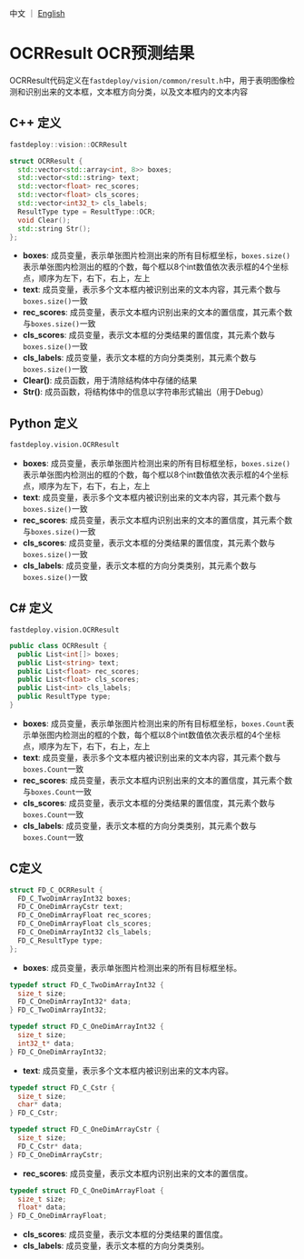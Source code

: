 中文 ｜ [English](ocr_result.md)
# OCRResult OCR预测结果

OCRResult代码定义在`fastdeploy/vision/common/result.h`中，用于表明图像检测和识别出来的文本框，文本框方向分类，以及文本框内的文本内容

## C++ 定义

```c++
fastdeploy::vision::OCRResult
```  

```c++
struct OCRResult {
  std::vector<std::array<int, 8>> boxes;
  std::vector<std::string> text;
  std::vector<float> rec_scores;
  std::vector<float> cls_scores;
  std::vector<int32_t> cls_labels;
  ResultType type = ResultType::OCR;
  void Clear();
  std::string Str();
};
```

- **boxes**: 成员变量，表示单张图片检测出来的所有目标框坐标，`boxes.size()`表示单张图内检测出的框的个数，每个框以8个int数值依次表示框的4个坐标点，顺序为左下，右下，右上，左上
- **text**: 成员变量，表示多个文本框内被识别出来的文本内容，其元素个数与`boxes.size()`一致
- **rec_scores**: 成员变量，表示文本框内识别出来的文本的置信度，其元素个数与`boxes.size()`一致
- **cls_scores**: 成员变量，表示文本框的分类结果的置信度，其元素个数与`boxes.size()`一致
- **cls_labels**: 成员变量，表示文本框的方向分类类别，其元素个数与`boxes.size()`一致
- **Clear()**: 成员函数，用于清除结构体中存储的结果
- **Str()**: 成员函数，将结构体中的信息以字符串形式输出（用于Debug）

## Python 定义

```python
fastdeploy.vision.OCRResult  
```

- **boxes**: 成员变量，表示单张图片检测出来的所有目标框坐标，`boxes.size()`表示单张图内检测出的框的个数，每个框以8个int数值依次表示框的4个坐标点，顺序为左下，右下，右上，左上
- **text**: 成员变量，表示多个文本框内被识别出来的文本内容，其元素个数与`boxes.size()`一致
- **rec_scores**: 成员变量，表示文本框内识别出来的文本的置信度，其元素个数与`boxes.size()`一致
- **cls_scores**: 成员变量，表示文本框的分类结果的置信度，其元素个数与`boxes.size()`一致
- **cls_labels**: 成员变量，表示文本框的方向分类类别，其元素个数与`boxes.size()`一致

## C# 定义

`fastdeploy.vision.OCRResult`

```C#
public class OCRResult {
  public List<int[]> boxes;
  public List<string> text;
  public List<float> rec_scores;
  public List<float> cls_scores;
  public List<int> cls_labels;
  public ResultType type;
}
```

- **boxes**: 成员变量，表示单张图片检测出来的所有目标框坐标，`boxes.Count`表示单张图内检测出的框的个数，每个框以8个int数值依次表示框的4个坐标点，顺序为左下，右下，右上，左上
- **text**: 成员变量，表示多个文本框内被识别出来的文本内容，其元素个数与`boxes.Count`一致
- **rec_scores**: 成员变量，表示文本框内识别出来的文本的置信度，其元素个数与`boxes.Count`一致
- **cls_scores**: 成员变量，表示文本框的分类结果的置信度，其元素个数与`boxes.Count`一致
- **cls_labels**: 成员变量，表示文本框的方向分类类别，其元素个数与`boxes.Count`一致

## C定义

```c
struct FD_C_OCRResult {
  FD_C_TwoDimArrayInt32 boxes;
  FD_C_OneDimArrayCstr text;
  FD_C_OneDimArrayFloat rec_scores;
  FD_C_OneDimArrayFloat cls_scores;
  FD_C_OneDimArrayInt32 cls_labels;
  FD_C_ResultType type;
};
```

- **boxes**: 成员变量，表示单张图片检测出来的所有目标框坐标。

```c
typedef struct FD_C_TwoDimArrayInt32 {
  size_t size;
  FD_C_OneDimArrayInt32* data;
} FD_C_TwoDimArrayInt32;
```

```c
typedef struct FD_C_OneDimArrayInt32 {
  size_t size;
  int32_t* data;
} FD_C_OneDimArrayInt32;
```

- **text**: 成员变量，表示多个文本框内被识别出来的文本内容。

```c
typedef struct FD_C_Cstr {
  size_t size;
  char* data;
} FD_C_Cstr;

typedef struct FD_C_OneDimArrayCstr {
  size_t size;
  FD_C_Cstr* data;
} FD_C_OneDimArrayCstr;
```

- **rec_scores**: 成员变量，表示文本框内识别出来的文本的置信度。

```c
typedef struct FD_C_OneDimArrayFloat {
  size_t size;
  float* data;
} FD_C_OneDimArrayFloat;
```
- **cls_scores**: 成员变量，表示文本框的分类结果的置信度。
- **cls_labels**: 成员变量，表示文本框的方向分类类别。
